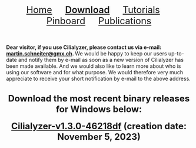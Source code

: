 <div align="center"> 
   <a href="./index.html" style="font-size:25px;font-weight:400;"       >Home</a>  &nbsp;&nbsp;&nbsp;&nbsp;&nbsp;&nbsp;&nbsp;
   <a href="./download.html" style="font-size:25px;font-weight:600;"     >Download</a>  &nbsp;&nbsp;&nbsp;&nbsp;&nbsp;&nbsp;&nbsp;
   <a href="./tutorials.html" style="font-size:25px;font-weight:400;"    >Tutorials</a> &nbsp;&nbsp;&nbsp;&nbsp;&nbsp;&nbsp;&nbsp;
   <a href="./pinboard.html" style="font-size:25px;font-weight:400;"     >Pinboard</a>  &nbsp;&nbsp;&nbsp;&nbsp;&nbsp;&nbsp;&nbsp;
   <a href="./publications.html" style="font-size:25px;font-weight:400;" >Publications</a> 
</div> 


<br />
<br />

<!--
<b>General comment on Cilialyzer releases:</b>  <br />
Please note that the Cilialyzer is currently undergoing further development. 
Unfortunately, the software still crashes occasionally. We will take care of these (in)stability problems in the next few weeks and release a considerably more stable version
by the beginning of 2024. 
Furthermore, it is important to note that we have the impression that running Cilialyzer by executing the compiled binary release for Windows is unfortunately the least stable variant of 
using Cilialyzer. 
We recommend to run the Cilialyzer from the Python environment. However, the clearly most stable variant of using Cilialyzer 
is to run it within the Python environment installed on a machine running Ubuntu Linux.  
--> 


<b> Dear visitor, if you use Cilialyzer, please contact us via e-mail: martin.schneiter@gmx.ch. </b>
We would be happy to keep our users up-to-date and notify them by e-mail as soon as a new version of Cilialyzer has been made available. 
And we would also like to learn more about who is using our software and for what purpose. 
We would therefore very much appreciate to receive your short notification by e-mail to the above address.

<br />
<div align="center"> 
   <font size="+2">
   <b> Download the most recent binary releases for Windows below: </b>
   </font>
</div>
<br />
<div align="center">
   <b>
   <font size="+2"> <a href="https://github.com/msdev87/Cilialyzer/releases/tag/Cilialyzer-v1.3.0-46218df" download="">Cilialyzer-v1.3.0-46218df</a> (creation date: November 5, 2023) </font>
   </b>
</div> 
<br />
<br />

<!--
<b>List of most important changes made to version 1.2.0:</b>  <br />

<b> Acitivity map:</b>  <br />
The calculation of the activity map has been heavily revised. 
The current calculation correlates now well with our visual assessment of the proportion of active cilia. 
We will provide here a link to a report of the newly implemented algorithm. 

<b> Pixel Binning: </b>  <br />
A 'Pixel Binning' button has been added to the ROI-selection tab. If pressed, a 2x2 pixel binning (cubic interpolation) is performed. 
Please note that it may make sense to perform a pixel binning, as many calculations are time-consuming and/or memory-intensive. 

<b> Image stabilization: </b>  <br />
In most cases it should no longer be necessary to manually crop the video after performing an image stabilization, as the video gets now cropped automatically after having been stabilized. 

<b> ROI-selection: </b>  <br />
A region of interest can now be selected repeatedly. 

<b> Image rotation: </b>  <br />
Bug considering the image rotation has now been solved. (After having been rotated, the video does now actually remain rotated.) 



____________________________________________________________________________________________________________

Cilialyzer version 1.2.0 was described in our first publication on Cilialyzer (<a href="./publications.md">Download publication</a>).

<br />   
   <a href="https://github.com/msdev87/Cilialyzer/releases/tag/Cilialyzer-v1.2.1-b3098cb" download="">Cilialyzer-v1.2.1-b3098cb</a> (creation date: July 18, 2023)
<br />



<!--
<br />
<div align="center">      
   <a href="Cilialyzer-v1.2.0-67303f.zip" download="">Cilialyzer-v1.2.0-67303f.zip</a> (creation date: January 22, 2022)
</div> 
<div align="center">      
   <a href="Cilialyzer-v1.1.1-048a3b.zip" download="">Cilialyzer-v1.1.1-048a3b.zip</a> (creation date: October 4, 2022)
</div> 
<div align="center">      
   <a href="Cilialyzer-v1.0.0-91f24d4.zip" download="">Cilialyzer-v1.0.0-91f24d4.zip</a> (creation date: December 13, 2021)
</div> 
-->
   

<br />

